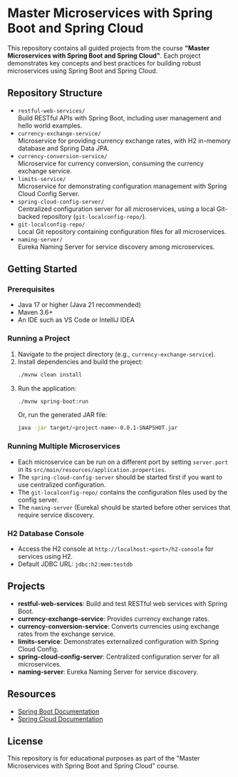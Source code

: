 # Master Microservices with Spring Boot and Spring Cloud

This repository contains all guided projects from the course **"Master Microservices with Spring Boot and Spring Cloud"**. Each project demonstrates key concepts and best practices for building robust microservices using Spring Boot and Spring Cloud.

## Repository Structure

- `restful-web-services/`  
  Build RESTful APIs with Spring Boot, including user management and hello world examples.
- `currency-exchange-service/`  
  Microservice for providing currency exchange rates, with H2 in-memory database and Spring Data JPA.
- `currency-conversion-service/`  
  Microservice for currency conversion, consuming the currency exchange service.
- `limits-service/`  
  Microservice for demonstrating configuration management with Spring Cloud Config Server.
- `spring-cloud-config-server/`  
  Centralized configuration server for all microservices, using a local Git-backed repository (`git-localconfig-repo/`).
- `git-localconfig-repo/`  
  Local Git repository containing configuration files for all microservices.
- `naming-server/`  
  Eureka Naming Server for service discovery among microservices.

## Getting Started

### Prerequisites
- Java 17 or higher (Java 21 recommended)
- Maven 3.6+
- An IDE such as VS Code or IntelliJ IDEA

### Running a Project
1. Navigate to the project directory (e.g., `currency-exchange-service`).
2. Install dependencies and build the project:
   ```bash
   ./mvnw clean install
   ```
3. Run the application:
   ```bash
   ./mvnw spring-boot:run
   ```
   Or, run the generated JAR file:
   ```bash
   java -jar target/<project-name>-0.0.1-SNAPSHOT.jar
   ```

### Running Multiple Microservices
- Each microservice can be run on a different port by setting `server.port` in its `src/main/resources/application.properties`.
- The `spring-cloud-config-server` should be started first if you want to use centralized configuration.
- The `git-localconfig-repo/` contains the configuration files used by the config server.
- The `naming-server` (Eureka) should be started before other services that require service discovery.

### H2 Database Console
- Access the H2 console at `http://localhost:<port>/h2-console` for services using H2.
- Default JDBC URL: `jdbc:h2:mem:testdb`

## Projects

- **restful-web-services**: Build and test RESTful web services with Spring Boot.
- **currency-exchange-service**: Provides currency exchange rates.
- **currency-conversion-service**: Converts currencies using exchange rates from the exchange service.
- **limits-service**: Demonstrates externalized configuration with Spring Cloud Config.
- **spring-cloud-config-server**: Centralized configuration server for all microservices.
- **naming-server**: Eureka Naming Server for service discovery.

## Resources
- [Spring Boot Documentation](https://spring.io/projects/spring-boot)
- [Spring Cloud Documentation](https://spring.io/projects/spring-cloud)

## License
This repository is for educational purposes as part of the "Master Microservices with Spring Boot and Spring Cloud" course.
